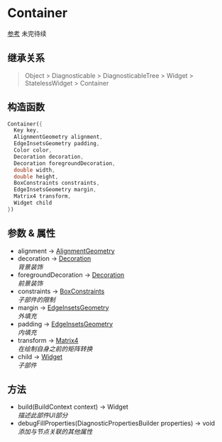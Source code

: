 # Container

[参考](https://api.flutter.dev/flutter/widgets/Container-class.html) 未完待续

## 继承关系

> Object > Diagnosticable > DiagnosticableTree > Widget > StatelessWidget > Container

## 构造函数

```dart
Container({
  Key key,
  AlignmentGeometry alignment,
  EdgeInsetsGeometry padding,
  Color color,
  Decoration decoration,
  Decoration foregroundDecoration,
  double width,
  double height,
  BoxConstraints constraints,
  EdgeInsetsGeometry margin,
  Matrix4 transform,
  Widget child
})
```

## 参数 & 属性

- alignment → [AlignmentGeometry](/classes/AlignmentGeometry)
- decoration → [Decoration](/classes/Decoration)  
  *背景装饰*
- foregroundDecoration → [Decoration](/classes/Decoration)  
  *前景装饰*
- constraints → [BoxConstraints]()  
  *子部件的限制*
- margin → [EdgeInsetsGeometry]()  
  *外填充*
- padding → [EdgeInsetsGeometry]()  
  *内填充*
- transform → [Matrix4]()  
  *在绘制自身之前的矩阵转换*
- child → [Widget]()  
  *子部件*

## 方法

- build(BuildContext context) → Widget  
  *描述此部件UI部分*
- debugFillProperties(DiagnosticPropertiesBuilder properties) → void  
  *添加与节点关联的其他属性*
